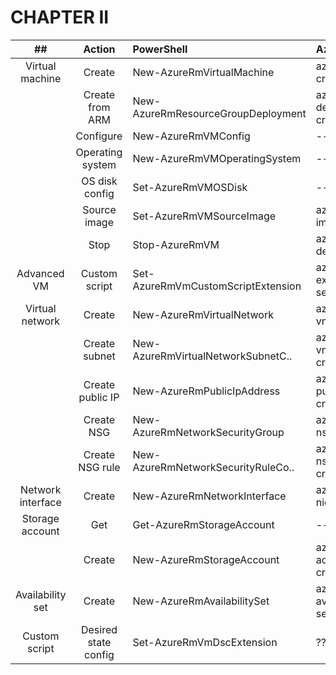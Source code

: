 # CHAPTER II

|            ##            | Action               | PowerShell                         | Azure CLI                        |
|:------------------------:|:--------------------:|:-----------------------------------|:---------------------------------|
|      Virtual machine     | Create               | New-AzureRmVirtualMachine          | az vm create                     |
|                          | Create from ARM      | New-AzureRmResourceGroupDeployment | az group deployment create       |
|                          | Configure            | New-AzureRmVMConfig                | ---                              |
|                          | Operating system     | New-AzureRmVMOperatingSystem       | ---                              |
|                          | OS disk config       | Set-AzureRmVMOSDisk                | ---                              |
|                          | Source image         | Set-AzureRmVMSourceImage           | az vm image list                 |
|                          | Stop                 | Stop-AzureRmVM                     | az vm dealocate                  |
|       Advanced VM        | Custom script        | Set-AzureRmVmCustomScriptExtension | az vm extension set              |
|      Virtual network     | Create               | New-AzureRmVirtualNetwork          | az network vnet create           |
|                          | Create subnet        | New-AzureRmVirtualNetworkSubnetC.. | az network vnet subnet create    |
|                          | Create public IP     | New-AzureRmPublicIpAddress         | az network public-ip create      |
|                          | Create NSG           | New-AzureRmNetworkSecurityGroup    | az network nsg create            |
|                          | Create NSG rule      | New-AzureRmNetworkSecurityRuleCo.. | az network nsg rule create       |
|     Network interface    | Create               | New-AzureRmNetworkInterface        | az network nic create            |
|      Storage account     | Get                  | Get-AzureRmStorageAccount          | ---                              |
|                          | Create               | New-AzureRmStorageAccount          | az storate account create        |
|     Availability set     | Create               | New-AzureRmAvailabilitySet         | az vm availability-set create    |
|        Custom script     | Desired state config | Set-AzureRmVmDscExtension          | ??                               |


